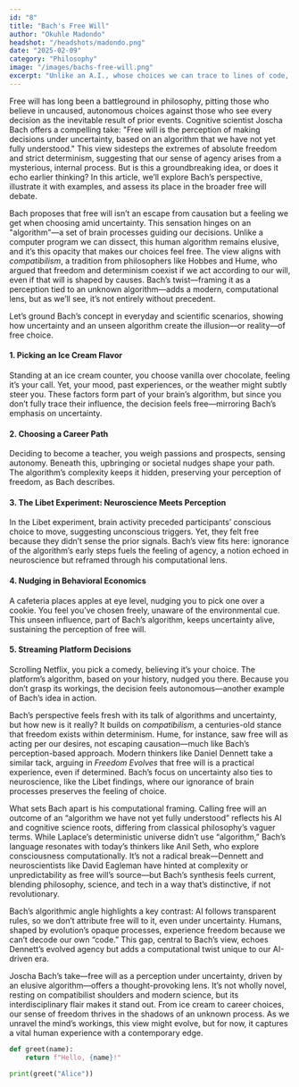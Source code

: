 ```yaml
---
id: "8"
title: "Bach's Free Will"
author: "Okuhle Madondo"
headshot: "/headshots/madondo.png"
date: "2025-02-09"
category: "Philosophy"
image: "/images/bachs-free-will.png"
excerpt: "Unlike an A.I., whose choices we can trace to lines of code, humans could be operating on a process so tangled that its very mystery might be why we feel free."
---
```


Free will has long been a battleground in philosophy, pitting those who believe in uncaused, autonomous choices against those who see every decision as the inevitable result of prior events. Cognitive scientist Joscha Bach offers a compelling take: "Free will is the perception of making decisions under uncertainty, based on an algorithm that we have not yet fully understood." This view sidesteps the extremes of absolute freedom and strict determinism, suggesting that our sense of agency arises from a mysterious, internal process. But is this a groundbreaking idea, or does it echo earlier thinking? In this article, we’ll explore Bach’s perspective, illustrate it with examples, and assess its place in the broader free will debate.

Bach proposes that free will isn’t an escape from causation but a feeling we get when choosing amid uncertainty. This sensation hinges on an "algorithm"—a set of brain processes guiding our decisions. Unlike a computer program we can dissect, this human algorithm remains elusive, and it’s this opacity that makes our choices feel free. The view aligns with *compatibilism*, a tradition from philosophers like Hobbes and Hume, who argued that freedom and determinism coexist if we act according to our will, even if that will is shaped by causes. Bach’s twist—framing it as a perception tied to an unknown algorithm—adds a modern, computational lens, but as we’ll see, it’s not entirely without precedent.

Let’s ground Bach’s concept in everyday and scientific scenarios, showing how uncertainty and an unseen algorithm create the illusion—or reality—of free choice.

#### 1. Picking an Ice Cream Flavor
Standing at an ice cream counter, you choose vanilla over chocolate, feeling it’s your call. Yet, your mood, past experiences, or the weather might subtly steer you. These factors form part of your brain’s algorithm, but since you don’t fully trace their influence, the decision feels free—mirroring Bach’s emphasis on uncertainty.

#### 2. Choosing a Career Path
Deciding to become a teacher, you weigh passions and prospects, sensing autonomy. Beneath this, upbringing or societal nudges shape your path. The algorithm’s complexity keeps it hidden, preserving your perception of freedom, as Bach describes.

#### 3. The Libet Experiment: Neuroscience Meets Perception
In the Libet experiment, brain activity preceded participants’ conscious choice to move, suggesting unconscious triggers. Yet, they felt free because they didn’t sense the prior signals. Bach’s view fits here: ignorance of the algorithm’s early steps fuels the feeling of agency, a notion echoed in neuroscience but reframed through his computational lens.

#### 4. Nudging in Behavioral Economics
A cafeteria places apples at eye level, nudging you to pick one over a cookie. You feel you’ve chosen freely, unaware of the environmental cue. This unseen influence, part of Bach’s algorithm, keeps uncertainty alive, sustaining the perception of free will.

#### 5. Streaming Platform Decisions
Scrolling Netflix, you pick a comedy, believing it’s your choice. The platform’s algorithm, based on your history, nudged you there. Because you don’t grasp its workings, the decision feels autonomous—another example of Bach’s idea in action.


Bach’s perspective feels fresh with its talk of algorithms and uncertainty, but how new is it really? It builds on *compatibilism*, a centuries-old stance that freedom exists within determinism. Hume, for instance, saw free will as acting per our desires, not escaping causation—much like Bach’s perception-based approach. Modern thinkers like Daniel Dennett take a similar tack, arguing in *Freedom Evolves* that free will is a practical experience, even if determined. Bach’s focus on uncertainty also ties to neuroscience, like the Libet findings, where our ignorance of brain processes preserves the feeling of choice.

What sets Bach apart is his computational framing. Calling free will an outcome of an “algorithm we have not yet fully understood” reflects his AI and cognitive science roots, differing from classical philosophy’s vaguer terms. While Laplace’s deterministic universe didn’t use “algorithm,” Bach’s language resonates with today’s thinkers like Anil Seth, who explore consciousness computationally. It’s not a radical break—Dennett and neuroscientists like David Eagleman have hinted at complexity or unpredictability as free will’s source—but Bach’s synthesis feels current, blending philosophy, science, and tech in a way that’s distinctive, if not revolutionary.

Bach’s algorithmic angle highlights a key contrast: AI follows transparent rules, so we don’t attribute free will to it, even under uncertainty. Humans, shaped by evolution’s opaque processes, experience freedom because we can’t decode our own “code.” This gap, central to Bach’s view, echoes Dennett’s evolved agency but adds a computational twist unique to our AI-driven era.

Joscha Bach’s take—free will as a perception under uncertainty, driven by an elusive algorithm—offers a thought-provoking lens. It’s not wholly novel, resting on compatibilist shoulders and modern science, but its interdisciplinary flair makes it stand out. From ice cream to career choices, our sense of freedom thrives in the shadows of an unknown process. As we unravel the mind’s workings, this view might evolve, but for now, it captures a vital human experience with a contemporary edge.

```python
def greet(name):
    return f"Hello, {name}!"

print(greet("Alice"))
```